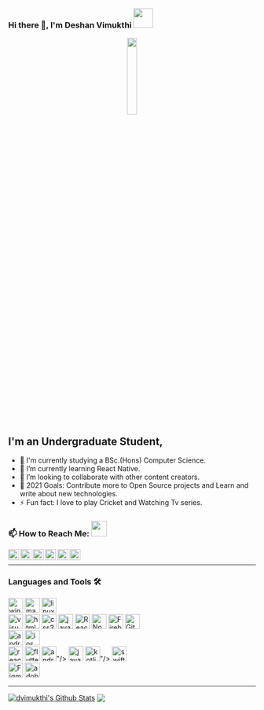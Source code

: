 ### Hi there 👋, I'm Deshan Vimukthi <img src="https://img.icons8.com/color/96/000000/sri-lanka.png" height="40"/>
<p align="center" ><img 
 src="https://user-images.githubusercontent.com/22797857/90096358-dba16400-dd54-11ea-8e44-e181ada72661.gif" width="20%"/></p>

## I'm an Undergraduate Student,

- 🔭 I'm currently studying a BSc.(Hons) Computer Science.
- 🌱 I’m currently learning React Native.
- 👯 I’m looking to collaborate with other content creators.
- 🥅 2021 Goals: Contribute more to Open Source projects and Learn and write about new technologies.
- ⚡ Fun fact: I love to play Cricket and Watching Tv series.

### 📫 How to Reach Me: <img src="https://media.giphy.com/media/LnQjpWaON8nhr21vNW/giphy.gif" height="32">


[<img align="left" alt="Sabesan | Facebook" height="22px" src="https://img.icons8.com/fluent/240/000000/facebook-new.png"/>][facebook]
[<img align="left" alt="Sabesan | Instagram" height="22px" src="https://img.icons8.com/fluent/240/000000/instagram-new.png"/>][instagram]
[<img align="left" alt="Sabesan | Messenger" height="22px" src="https://img.icons8.com/fluent/240/000000/facebook-messenger--v2.png"/>][messenger]
[<img align="left" alt="Sabesan | LinkedIn" height="22px" src="https://img.icons8.com/fluent/240/000000/linkedin.png"/>][linkedin]
[<img align="left" alt="Sabesan | Skype" height="22px" src="https://img.icons8.com/color/240/000000/skype--v1.png"/>][skype]
[<img align="left" alt="Sabesan | Telegram" height="22px" src="https://img.icons8.com/color/240/000000/telegram-app--v1.png"/>][telegram]


<br /> 


---

### Languages and Tools 🛠️

<p><img alt="windows" width="30px" src="https://img.icons8.com/color/240/000000/windows-10.png">
  <img alt="macos" width="30px" src="https://img.icons8.com/officel/160/000000/mac-logo.png">
  <img alt="linux" width="30px" src="https://img.icons8.com/color/96/000000/linux.png">
<br />
<img alt="visual studio code" width="30px" src="https://img.icons8.com/fluent/240/000000/visual-studio-code-2019.png" />
<img alt="html5" width="30px" src="https://img.icons8.com/color/240/000000/html-5.png">
<img alt="css3" width="30px" src="https://img.icons8.com/color/240/000000/css3.png">
<img alt="javascript" width="30px" src="https://img.icons8.com/color/240/000000/javascript.png" />
<img alt="ReactJs" width="30px" src="https://img.icons8.com/color/240/000000/react-native.png"/>
<img alt="Node.js" width="30px" src="https://img.icons8.com/color/240/000000/nodejs.png">
<img alt="Firebase" width="30px" src="https://img.icons8.com/color/240/000000/firebase.png"/>
<img alt="Git" width="30px" src="https://img.icons8.com/color/240/000000/git.png">
<br />
<img alt="android" width="30px" src="https://img.icons8.com/color/240/000000/android-os.png"/>
<img alt="ios" width="30px" src="https://img.icons8.com/color/240/000000/ios-logo.png"/>
<br />
<img alt="react-native" width="30px" src="https://img.icons8.com/color/240/000000/react-native.png"/>
<img alt="flutter" width="30px" src="https://img.icons8.com/color/240/000000/flutter.png"/>
<img alt="android-studio" width="30px" src="<img src="https://img.icons8.com/color/48/000000/android-studio--v3.png"/>"/>	
<img alt="java" width="30px" src="https://img.icons8.com/color/240/000000/java-coffee-cup-logo--v1.png"/>
<img alt="kotlin" width="30px" src="<img src="https://img.icons8.com/color/48/000000/kotlin.png"/>"/>
<img alt="swift" width="30px" src="https://img.icons8.com/color/240/000000/swift.png"/>
<br />
<img alt="Figma" width="30px" src="https://img.icons8.com/fluent/240/000000/figma.png"/>
<img alt="adobeXD" width="30px" src="https://img.icons8.com/color/240/000000/adobe-xd--v1.png"/>


---

<a href="https://github-readme-stats.vercel.app/api?username=dvimukthi&show_icons=true&hide_border=true&count_private=true&include_all_commits=true&theme=radical">
	<img align="center" alt="dvimukthi's Github Stats" src="https://github-readme-stats.vercel.app/api?username=dvimukthi&show_icons=true&hide_border=true&count_private=true&include_all_commits=true&theme=radical" /></a>
<a href="https://github-readme-stats.vercel.app/api/top-langs/?username=dvimukthi&layout=compact&theme=radical">
	<img align="center" src="https://github-readme-stats.vercel.app/api/top-langs/?username=dvimukthi&layout=compact&theme=radical" />
</a>



[linkedin]: https://www.linkedin.com/in/deshan-v-1b09b9205/
[messenger]: https://m.me/vimukthi.samarasekera
[telegram]: https://t.me/dvimukthi
[skype]: https://join.skype.com/invite/WZNoPmh3fKRT
[facebook]: https://www.facebook.com/vimukthi.samarasekera/
[instagram]: https://www.instagram.com/d_vimukth_i/
